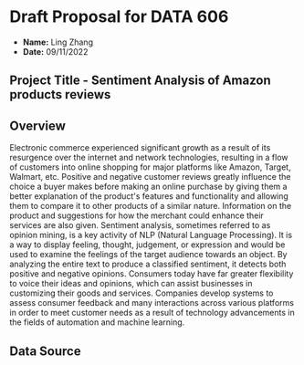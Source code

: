 # Draft Proposal for DATA 606

- **Name:** Ling Zhang
- **Date:** 09/11/2022

## Project Title - Sentiment Analysis of Amazon products reviews

## Overview 
Electronic commerce experienced significant growth as a result of its resurgence over the internet and network technologies, resulting in a flow of customers into online shopping for major platforms like Amazon, Target, Walmart, etc. Positive and negative customer reviews greatly influence the choice a buyer makes before making an online purchase by giving them a better explanation of the product's features and functionality and allowing them to compare it to other products of a similar nature. Information on the product and suggestions for how the merchant could enhance their services are also given. Sentiment analysis, sometimes referred to as opinion mining, is a key activity of NLP (Natural Language Processing). It is a way to display feeling, thought, judgement, or expression and would be used to examine the feelings of the target audience towards an object. By analyzing the entire text to produce a classified sentiment, it detects both positive and negative opinions. Consumers today have far greater flexibility to voice their ideas and opinions, which can assist businesses in customizing their goods and services. Companies develop systems to assess consumer feedback and many interactions across various platforms in order to meet customer needs as a result of technology advancements in the fields of automation and machine learning.

## Data Source

